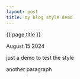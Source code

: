 ```yaml
---
layout: post
title: my blog style demo
---
```


{{ page.title }}

<p>August 15 2024</p>

just a demo to test the style

another paragraph
